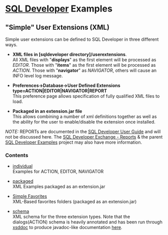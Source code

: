 # [SQL Developer](http://www.oracle.com/technetwork/developer-tools/sql-developer/) Examples
## "Simple" User Extensions (XML)
Simple user extensions can be defined to SQL Developer in three different ways.

* **XML files in [sqldeveloper directory]/userextensions**.  
All XML files with "**displays**" as the first element will be processed as *EDITOR*. Those with "**items**" as the first element will be processed as *ACTION*. Those with "**navigator**" as *NAVIGATOR*, others will cause an INFO level log message.

* **Preferences->Database->User Defined Extensions type=ACTION|EDITOR|NAVIGATOR|REPORT**  
This preference page allows specification of fully qualified XML files to load.

* **Packaged in an extension.jar file**  
This allows combining a number of xml definitions together as well as the ability for the user to enable/disable the extension once installed.

*NOTE:* REPORTs are documented in the [SQL Developer User Guide](http://docs.oracle.com/database/sql-developer-4.2/RPTUG/sql-developer-concepts-usage.htm#GUID-2EDED257-9AA5-47F0-A91A-78EEA3556E2C) and will not be discussed here. The [SQL Developer Exchange - Reports](https://apex.oracle.com/pls/apex/f?p=43135:22::::::) & the parent [SQL Developer Examples](../README.md) project may also have more information.

### Contents
 
* [individual](individual)  
Examples for ACTION, EDITOR, NAVIGATOR


* [packaged](packaged)  
XML Examples packaged as an extension.jar  


* [Simple Favorites](favorites)  
XML-Based favorites folders (packaged as an extension.jar)


* [schema](schema)  
XML schema for the three extension types. Note that the dialogs(ACTION) schema is heavily annotated and has been run through [xsddoc](http://xframe.sourceforge.net/xsddoc/index.html) to produce javadoc-like documentation [here](http://xmlns.oracle.com/sqldeveloper/3_1/dialogs).     